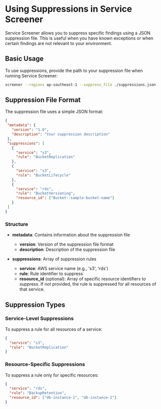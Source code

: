 # Using Suppressions in Service Screener

Service Screener allows you to suppress specific findings using a JSON suppression file. This is useful when you have known exceptions or when certain findings are not relevant to your environment.

## Basic Usage

To use suppressions, provide the path to your suppression file when running Service Screener:

```bash
screener --regions ap-southeast-1 --suppress_file ./suppressions.json
```

## Suppression File Format

The suppression file uses a simple JSON format:

```json
{
 "metadata": {
   "version": "1.0",
   "description": "Your suppression description"
 },
 "suppressions": [
   {
     "service": "s3",
     "rule": "BucketReplication"
   },
   {
     "service": "s3",
     "rule": "BucketLifecycle"
   },
   {
     "service": "rds",
     "rule": "BucketVersioning",
     "resource_id": ["Bucket::sample-bucket-name"]
   }
 ]
}
```

### Structure

- **metadata**: Contains information about the suppression file
  - **version**: Version of the suppression file format
  - **description**: Description of the suppression file

- **suppressions**: Array of suppression rules
  - **service**: AWS service name (e.g., 's3', 'rds')
  - **rule**: Rule identifier to suppress
  - **resource_id** (optional): Array of specific resource identifiers to suppress. If not provided, the rule is suppressed for all resources of that service.

## Suppression Types

### Service-Level Suppressions

To suppress a rule for all resources of a service:

```json
{
  "service": "s3",
  "rule": "BucketReplication"
}
```

### Resource-Specific Suppressions

To suppress a rule only for specific resources:

```json
{
  "service": "rds",
  "rule": "BackupRetention",
  "resource_id": ["db-instance-1", "db-instance-2"]
}
```
